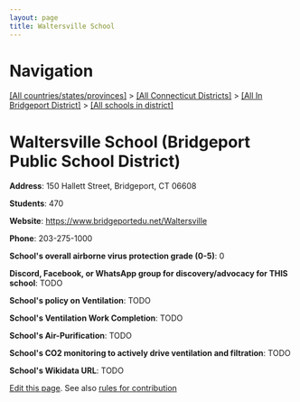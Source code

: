 ```yaml
---
layout: page
title: Waltersville School
---
```

# Navigation

[[All countries/states/provinces]](../../../..) > [[All Connecticut Districts]](../../..) > [[All In Bridgeport District]](../..) > [[All schools in district]](..)

# Waltersville School (Bridgeport Public School District)

**Address**: 150 Hallett Street, Bridgeport, CT 06608

**Students**: 470

**Website**: <https://www.bridgeportedu.net/Waltersville>

**Phone**: 203-275-1000

**School's overall airborne virus protection grade (0-5)**: 0

**Discord, Facebook, or WhatsApp group for discovery/advocacy for THIS school**: TODO

**School's policy on Ventilation**: TODO

**School's Ventilation Work Completion**: TODO

**School's Air-Purification**: TODO

**School's CO2 monitoring to actively drive ventilation and filtration**: TODO

**School's Wikidata URL**: TODO


[Edit this page](https://github.com/ventilate-schools/CT/edit/main/./Bridgeport/Bridgeport_Public_School_District/Waltersville_School.md). See also [rules for contribution](../../../contribution-rules/)